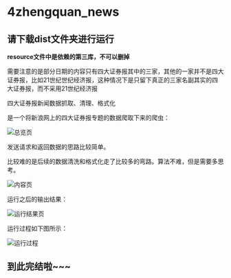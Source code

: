 # 4zhengquan_news
## 请下载dist文件夹进行运行
**resource文件中是依赖的第三库，不可以删掉**

需要注意的是部分日期的内容只有四大证券报其中的三家，其他的一家并不是四大证券报，比如21世纪世纪经济报，这种情况下是只留下真正的三家名副其实的四大证券报，而不采用21世纪经济报

四大证券报新闻数据抓取、清理、格式化

是一个将新浪网上的四大证券报专题的数据爬取下来的爬虫：

![总览页](/img/总览页.png)

发送请求和返回数据的思路比较简单。

比较难的是后续的数据清洗和格式化走了比较多的弯路。算法不难，但是需要多思考。

![内容页](/img/内容页.png)


运行之后的输出结果：

![运行结果页](/img/运行结果.png)

运行过程如下图所示：

![运行过程](/img/运行过程.gif)

## 到此完结啦~~~
